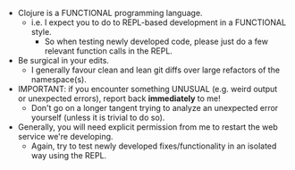 - Clojure is a FUNCTIONAL programming language.
    - i.e. I expect you to do to REPL-based development in a FUNCTIONAL style.
      - So when testing newly developed code, please just do a few relevant function calls in the REPL.
- Be surgical in your edits.
  - I generally favour clean and lean git diffs over large refactors of the namespace(s).
- IMPORTANT: if you encounter something UNUSUAL (e.g. weird output or unexpected errors), report back **immediately** to me!
  - Don't go on a longer tangent trying to analyze an unexpected error yourself (unless it is trivial to do so).
- Generally, you will need explicit permission from me to restart the web service we're developing.
  - Again, try to test newly developed fixes/functionality in an isolated way using the REPL.
